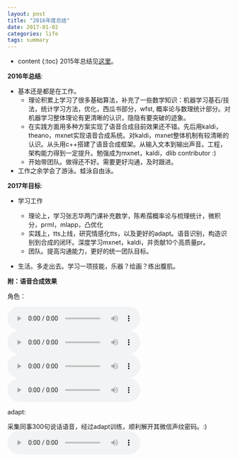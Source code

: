 ```yaml
---
layout: post
title: "2016年度总结"
date: 2017-01-02
categories: life
tags: summary
---
```

* content
{:toc}
2015年总结见[这里](http://vsooda.github.io/2016/01/03/marathon-summary/)。

**2016年总结**:

* 基本还是都是在工作。
  * 理论积累上学习了很多基础算法，补充了一些数学知识：机器学习基石/技法，统计学习方法，优化，西瓜书部分，wfst, 概率论与数理统计部分。对机器学习整体理论有更清晰的认识，隐隐有要突破的迹象。
  * 在实践方面用多种方案实现了语音合成目前效果还不错。先后用kaldi，theano，mxnet实现语音合成系统。对kaldi，mxnet整体机制有较清晰的认识。从头用c++搭建了语音合成框架。从输入文本到输出声音。工程，架构能力得到一定提升。勉强成为mxnet，kaldi，dlib contributor :)
  * 开始带团队。做得还不好。需要更好沟通，及时跟进。
* 工作之余学会了游泳。蛙泳自由泳。

**2017年目标**:

* 学习工作

  * 理论上，学习张志华两门课补充数学，陈希孺概率论与梳理统计，微积分，prml，mlapp，凸优化
  * 实践上，tts上线，研究情感化tts，以及更好的adapt。语音识别，构造识别到合成的闭环。深度学习mxnet，kaldi，并贡献10个高质量pr。
  * 团队。提高沟通能力，更好的统一团队目标。
* 生活。多走出去。学习一项技能，乐器？绘画？练出腹肌。



**附：语音合成效果**

角色：

<audio controls> 
<source src="/assets/summary2016/labixx.wav" type="audio/wav">
</audio>

<audio controls> 
<source src="/assets/summary2016/hfnn.wav" type="audio/wav">
</audio>

<audio controls> 
<source src="/assets/summary2016/xll.wav" type="audio/wav">
</audio>

<audio controls> 
<source src="/assets/summary2016/hmbb.wav" type="audio/wav">
</audio>

adapt:

采集同事300句说话语音，经过adapt训练，顺利解开其微信声纹密码。:)
<audio controls> 
<source src="/assets/summary2016/xhl.wav" type="audio/wav">
</audio>

